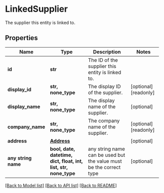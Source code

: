 # LinkedSupplier

The supplier this entity is linked to.

## Properties
Name | Type | Description | Notes
------------ | ------------- | ------------- | -------------
**id** | **str** | The ID of the supplier this entity is linked to. | 
**display_id** | **str, none_type** | The display ID of the supplier. | [optional] [readonly] 
**display_name** | **str, none_type** | The display name of the supplier. | [optional] 
**company_name** | **str, none_type** | The company name of the supplier. | [optional] [readonly] 
**address** | [**Address**](Address.md) |  | [optional] 
**any string name** | **bool, date, datetime, dict, float, int, list, str, none_type** | any string name can be used but the value must be the correct type | [optional]

[[Back to Model list]](../../README.md#documentation-for-models) [[Back to API list]](../../README.md#documentation-for-api-endpoints) [[Back to README]](../../README.md)


